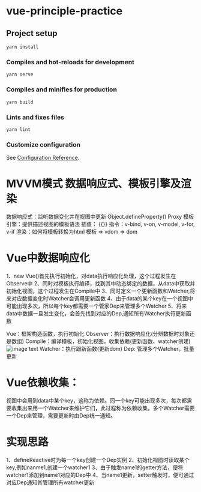 # vue-principle-practice

## Project setup
```
yarn install
```

### Compiles and hot-reloads for development
```
yarn serve
```

### Compiles and minifies for production
```
yarn build
```

### Lints and fixes files
```
yarn lint
```

### Customize configuration
See [Configuration Reference](https://cli.vuejs.org/config/).

# MVVM模式 数据响应式、模板引擎及渲染
 数据响应式：监听数据变化并在视图中更新
   Object.defineProperty()
   Proxy
 模板引擎：提供描述视图的模板语法
    插值： {{}}
    指令：v-bind, v-on, v-model, v-for, v-if
 渲染：如何将模板转换为html
    模板 => vdom => dom


# Vue中数据响应化
 1、new Vue()首先执行初始化，对data执行响应化处理，这个过程发生在Observe中
 2、同时对模板执行编译，找到其中动态绑定的数据，从data中获取并初始化视图，这个过程发生在Compile中
 3、同时定义一个更新函数和Watcher,将来对应数据变化时Watcher会调用更新函数
 4、由于data的某个key在一个视图中可能出现多次，所以每个key都需要一个管家Dep来管理多个Watcher
 5、将来data中数据一旦发生变化，会首先找到对应的Dep,通知所有Watcher执行更新函数

 Vue：框架构造函数，执行初始化 
 Observer：执行数据响应化(分辨数据时对象还是数组)
 Compile：编译模板，初始化视图，收集依赖(更新函数、watcher创建)
 ![image text](https:// )
 Watcher：执行跟新函数(更新dom)
 Dep: 管理多个Watcher，批量更新

# Vue依赖收集：
视图中会用到data中某个key，这称为依赖。同一个key可能出现多次，每次都需要收集出来用一个Watcher来维护它们，此过程称为依赖收集。多个Watcher需要一个Dep来管理，需要更新时由Dep统一通知。
# 实现思路
1、defineReactive时为每一个key创建一个Dep实例
2、初始化视图时读取某个key,例如nanme1,创建一个watcher1
3、由于触发name1的getter方法，便将watcher1添加到name1对应的Dep中
4、当name1更新，setter触发时，便可通过对应Dep通知其管理所有watcher更新